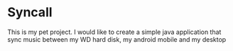 Syncall
=======

This is my pet project. I would like to create a simple java application that sync music between my WD hard disk, my android mobile and my desktop
